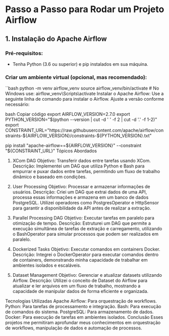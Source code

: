 # Passo a Passo para Rodar um Projeto Airflow

## 1. Instalação do Apache Airflow

### Pré-requisitos:
- Tenha Python (3.6 ou superior) e pip instalados em sua máquina.

### Criar um ambiente virtual (opcional, mas recomendado):
``bash
python -m venv airflow_venv
source airflow_venv/bin/activate  # No Windows use: airflow_venv\Scripts\activate
Instalar o Apache Airflow:
Use a seguinte linha de comando para instalar o Airflow. Ajuste a versão conforme necessário:

bash
Copiar código
export AIRFLOW_VERSION=2.7.0
export PYTHON_VERSION="$(python --version | cut -d ' ' -f 2 | cut -d '.' -f 1-2)"
export CONSTRAINT_URL="https://raw.githubusercontent.com/apache/airflow/constraints-${AIRFLOW_VERSION}/constraints-${PYTHON_VERSION}.txt"

pip install "apache-airflow==${AIRFLOW_VERSION}" --constraint "${CONSTRAINT_URL}"
Tópicos Abordados
1. XCom DAG
Objetivo: Transferir dados entre tarefas usando XCom.
Descrição: Implementei um DAG que utiliza Python e Bash para empurrar e puxar dados entre tarefas, permitindo um fluxo de trabalho dinâmico e baseado em condições.

2. User Processing
Objetivo: Processar e armazenar informações de usuários.
Descrição: Criei um DAG que extrai dados de uma API, processa essas informações e armazena em um banco de dados PostgreSQL. Utilizei operadores como PostgresOperator e HttpSensor para garantir a disponibilidade da API antes de realizar a extração.

3. Parallel Processing DAG
Objetivo: Executar tarefas em paralelo para otimização de tempo.
Descrição: Estruturei um DAG que permite a execução simultânea de tarefas de extração e carregamento, utilizando o BashOperator para simular processos que podem ser realizados em paralelo.

4. Dockerized Tasks
Objetivo: Executar comandos em containers Docker.
Descrição: Integrei o DockerOperator para executar comandos dentro de containers, demonstrando minha capacidade de trabalhar em ambientes isolados e escaláveis.

5. Dataset Management
Objetivo: Gerenciar e atualizar datasets utilizando Airflow.
Descrição: Utilizei o conceito de Dataset do Airflow para atualizar e ler arquivos em um fluxo de trabalho, mostrando a capacidade de manipular dados de forma eficiente e organizada.

Tecnologias Utilizadas
Apache Airflow: Para orquestração de workflows.
Python: Para tarefas de processamento e integração.
Bash: Para execução de comandos do sistema.
PostgreSQL: Para armazenamento de dados.
Docker: Para execução de tarefas em ambientes isolados.
Conclusão
Esses projetos me permitiram aprofundar meus conhecimentos em orquestração de workflows, manipulação de dados e automação de processos.
